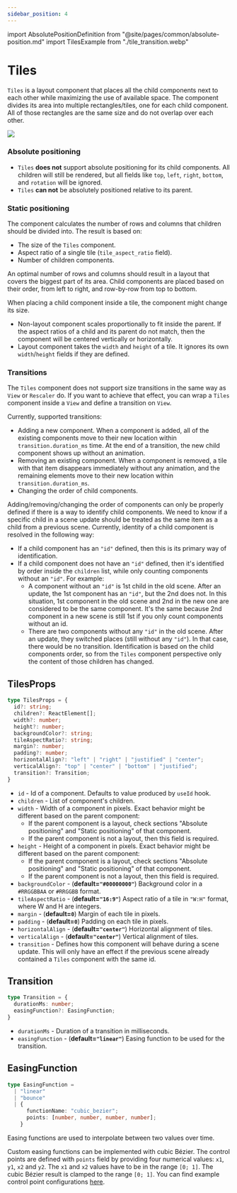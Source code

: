```yaml
---
sidebar_position: 4
---
```

import AbsolutePositionDefinition from "@site/pages/common/absolute-position.md"
import TilesExample from "./tile_transition.webp"

# Tiles

`Tiles` is a layout component that places all the child components next to each other while maximizing the use of available space. The component divides its area into multiple rectangles/tiles, one for each child component. All of those rectangles are the same size and do not overlap over each other.

<div style={{textAlign: 'center'}}>
    <img src={TilesExample} style={{width: 600 }} />
</div>

### Absolute positioning

<AbsolutePositionDefinition />

- `Tiles` **does not** support absolute positioning for its child components. All children will still be rendered, but all fields like `top`, `left`, `right`, `bottom`, and `rotation` will be ignored.
- `Tiles` **can not** be absolutely positioned relative to its parent.

### Static positioning

The component calculates the number of rows and columns that children should be divided into. The result is based on:
- The size of the `Tiles` component.
- Aspect ratio of a single tile (`tile_aspect_ratio` field).
- Number of children components.

An optimal number of rows and columns should result in a layout that covers the biggest part of its area. Child components are placed based on their order, from left to right, and row-by-row from top to bottom.

When placing a child component inside a tile, the component might change its size.
- Non-layout component scales proportionally to fit inside the parent. If the aspect ratios of a child and its parent do not match, then the component will be centered vertically or horizontally.
- Layout component takes the `width` and `height` of a tile. It ignores its own `width`/`height` fields if they are defined.

### Transitions

The `Tiles` component does not support size transitions in the same way as `View` or `Rescaler` do. If you want to achieve that effect, you can wrap a `Tiles` component inside a `View` and define a transition on `View`.

Currently, supported transitions:
- Adding a new component. When a component is added, all of the existing components move to their new location within `transition.duration_ms` time. At the end of a transition, the new child component shows up without an animation.
- Removing an existing component. When a component is removed, a tile with that item disappears immediately without any animation, and the remaining elements move to their new location within `transition.duration_ms`.
- Changing the order of child components.


Adding/removing/changing the order of components can only be properly defined if there is a way to identify child components. We need to know if a specific child in a scene update should be treated as the same item as a child from a previous scene. Currently, identity of a child component is resolved in the following way:
- If a child component has an `"id"` defined, then this is its primary way of identification.
- If a child component does not have an `"id"` defined, then it's identified by order inside the `children` list, while only counting components without an `"id"`. For example:
  - A component without an `"id"` is 1st child in the old scene. After an update, the 1st component has an `"id"`, but the 2nd does not. In this situation, 1st component in the old scene and 2nd in the new one are considered to be the same component. It's the same because 2nd component in a new scene is still 1st if you only count components without an id.
  - There are two components without any `"id"` in the old scene. After an update, they switched places (still without any `"id"`). In that case, there would be no transition. Identification is based on the child components order, so from the `Tiles` component perspective only the content of those children has changed.

## TilesProps

```typescript
type TilesProps = {
  id?: string;
  children?: ReactElement[];
  width?: number;
  height?: number;
  backgroundColor?: string;
  tileAspectRatio?: string;
  margin?: number;
  padding?: number;
  horizontalAlign?: "left" | "right" | "justified" | "center";
  verticalAlign?: "top" | "center" | "bottom" | "justified";
  transition?: Transition;
}
```

- `id` - Id of a component. Defaults to value produced by `useId` hook.
- `children` - List of component's children.
- `width` - Width of a component in pixels. Exact behavior might be different based on the parent
  component:
  - If the parent component is a layout, check sections "Absolute positioning" and "Static
  positioning" of that component.
  - If the parent component is not a layout, then this field is required.
- `height` - Height of a component in pixels. Exact behavior might be different based on the parent
  component:
  - If the parent component is a layout, check sections "Absolute positioning" and "Static
  positioning" of that component.
  - If the parent component is not a layout, then this field is required.
- `backgroundColor` - (**default=`"#00000000"`**) Background color in a `#RRGGBBAA` or `#RRGGBB` format.
- `tileAspectRatio` - (**default=`"16:9"`**) Aspect ratio of a tile in `"W:H"` format, where W and H are integers.
- `margin` - (**default=`0`**) Margin of each tile in pixels.
- `padding` - (**default=`0`**) Padding on each tile in pixels.
- `horizontalAlign` - (**default=`"center"`**) Horizontal alignment of tiles.
- `verticalAlign` - (**default=`"center"`**) Vertical alignment of tiles.
- `transition` - Defines how this component will behave during a scene update. This will only have an
  effect if the previous scene already contained a `Tiles` component with the same id.

## Transition

```typescript
type Transition = {
  durationMs: number;
  easingFunction?: EasingFunction;
}
```

- `durationMs` - Duration of a transition in milliseconds.
- `easingFunction` - (**default=`"linear"`**) Easing function to be used for the transition.

## EasingFunction

```typescript
type EasingFunction = 
  | "linear"
  | "bounce"
  | {
      functionName: "cubic_bezier";
      points: [number, number, number, number];
    }
```
Easing functions are used to interpolate between two values over time.

Custom easing functions can be implemented with cubic Bézier.
The control points are defined with `points` field by providing four numerical values: `x1`, `y1`, `x2` and `y2`. The `x1` and `x2` values have to be in the range `[0; 1]`. The cubic Bézier result is clamped to the range `[0; 1]`.
You can find example control point configurations [here](https://easings.net/).
